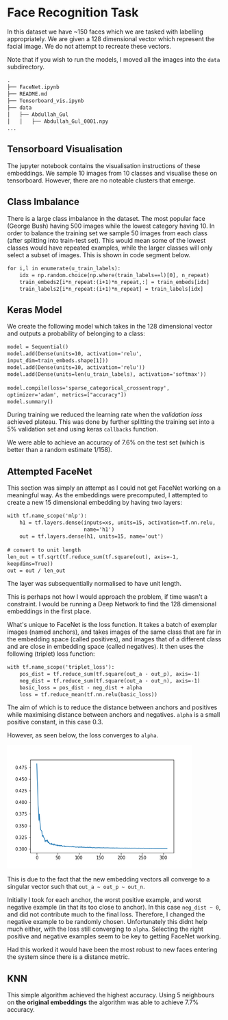 # Face Recognition Task
In this dataset we have ~150 faces which we are tasked with labelling appropriately. We are given a 128 dimensional vector which represent the facial image. We do not attempt to recreate these vectors.

Note that if you wish to run the models, I moved all the images into the `data` subdirectory. 
```
.
├── FaceNet.ipynb
├── README.md
├── Tensorboard_vis.ipynb
├── data
│   ├── Abdullah_Gul
│   │   ├── Abdullah_Gul_0001.npy
...
```

## Tensorboard Visualisation
The jupyter notebook contains the visualisation instructions of these embeddings. We sample 10 images from 10 classes and visualise these on tensorboard. However, there are no noteable clusters that emerge.

## Class Imbalance
There is a large class imbalance in the dataset. The most popular face (George Bush) having 500 images while the lowest category having 10. In order to balance the training set we sample 50 images from each class (after splitting into train-test set). This would mean some of the lowest classes would have repeated examples, while the larger classes will only select a subset of images. This is shown in code segment below.
```
for i,l in enumerate(u_train_labels):
    idx = np.random.choice(np.where(train_labels==l)[0], n_repeat)
    train_embeds2[i*n_repeat:(i+1)*n_repeat,:] = train_embeds[idx]
    train_labels2[i*n_repeat:(i+1)*n_repeat] = train_labels[idx]
```

## Keras Model
We create the following model which takes in the 128 dimensional vector and outputs a probability of belonging to a class:
```
model = Sequential()
model.add(Dense(units=10, activation='relu', input_dim=train_embeds.shape[1]))
model.add(Dense(units=10, activation='relu'))
model.add(Dense(units=len(u_train_labels), activation='softmax'))

model.compile(loss='sparse_categorical_crossentropy', optimizer='adam', metrics=["accuracy"])
model.summary()
```
During training we reduced the learning rate when the _validation loss_ achieved plateau. This was done by further splitting the training set into a 5% validation set and using keras `callbacks` function.

We were able to achieve an accuracy of 7.6% on the test set (which is better than a random estimate 1/158).

## Attempted FaceNet
This section was simply an attempt as I could not get FaceNet working on a meaningful way. As the embeddings were precomputed, I attempted to create a new 15 dimensional embedding by having two layers:
```
with tf.name_scope('mlp'):
    h1 = tf.layers.dense(inputs=xs, units=15, activation=tf.nn.relu,
                         name='h1')
    out = tf.layers.dense(h1, units=15, name='out')

# convert to unit length
len_out = tf.sqrt(tf.reduce_sum(tf.square(out), axis=-1, keepdims=True))
out = out / len_out
```
The layer was subsequentially normalised to have unit length.

This is perhaps not how I would approach the problem, if time wasn't a constraint. I would be running a Deep Network to find the 128 dimensional embeddings in the first place.

What's unique to FaceNet is the loss function. It takes a batch of exemplar images (named anchors), and takes images of the same class that are far in the embedding space (called positives), and images that of a different class and are close in embedding space (called negatives). It then uses the following (triplet) loss function:
```
with tf.name_scope('triplet_loss'):
    pos_dist = tf.reduce_sum(tf.square(out_a - out_p), axis=-1)
    neg_dist = tf.reduce_sum(tf.square(out_a - out_n), axis=-1)
    basic_loss = pos_dist - neg_dist + alpha
    loss = tf.reduce_mean(tf.nn.relu(basic_loss))
```
The aim of which is to reduce the distance between anchors and positives while maximising distance between anchors and negatives. `alpha` is a small positive constant, in this case 0.3.

However, as seen below, the loss converges to `alpha`. 

![loss](./losses.png)

This is due to the fact that the new embedding vectors all converge to a singular vector such that `out_a ~ out_p ~ out_n`.

Initially I took for each anchor, the worst positive example, and worst negative example (in that its too close to anchor). In this case `neg_dist ~ 0`, and did not contribute much to the final loss. Therefore, I changed the negative example to be randomly chosen. Unfortunately this didnt help much either, with the loss still converging to `alpha`. Selecting the right positive and negative examples seem to be key to getting FaceNet working.

Had this worked it would have been the most robust to new faces entering the system since there is a distance metric.

## KNN
This simple algorithm achieved the highest accuracy. Using 5 neighbours on **the original embeddings** the algorithm was able to achieve 7.7% accuracy.
